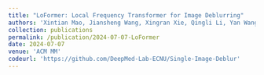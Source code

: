 ```yaml
---
title: "LoFormer: Local Frequency Transformer for Image Deblurring"
authors: 'Xintian Mao, Jiansheng Wang, Xingran Xie, Qingli Li, Yan Wang'
collection: publications
permalink: /publication/2024-07-07-LoFormer
date: 2024-07-07
venue: 'ACM MM'
codeurl: 'https://github.com/DeepMed-Lab-ECNU/Single-Image-Deblur'
---
```

